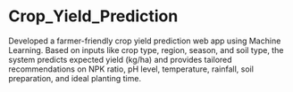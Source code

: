 # Crop_Yield_Prediction
Developed a farmer-friendly crop yield prediction web app using Machine Learning. Based on inputs like crop type, region, season, and soil type, the system predicts expected yield (kg/ha) and provides tailored recommendations on NPK ratio, pH level, temperature, rainfall, soil preparation, and ideal planting time.

